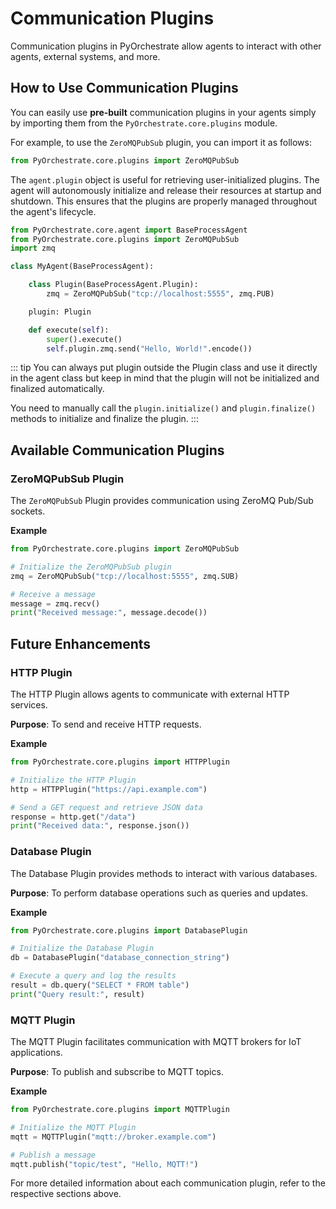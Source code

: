 # Communication Plugins

Communication plugins in PyOrchestrate allow agents to interact with other agents, external systems, and more.

## How to Use Communication Plugins

You can easily use **pre-built** communication plugins in your agents simply by importing them from the `PyOrchestrate.core.plugins` module.

For example, to use the `ZeroMQPubSub` plugin, you can import it as follows:

```python
from PyOrchestrate.core.plugins import ZeroMQPubSub
```

The `agent.plugin` object is useful for retrieving user-initialized plugins. The agent will autonomously initialize and release their resources at startup and shutdown. This ensures that the plugins are properly managed throughout the agent's lifecycle.

```python
from PyOrchestrate.core.agent import BaseProcessAgent
from PyOrchestrate.core.plugins import ZeroMQPubSub
import zmq

class MyAgent(BaseProcessAgent):

    class Plugin(BaseProcessAgent.Plugin):
        zmq = ZeroMQPubSub("tcp://localhost:5555", zmq.PUB)

    plugin: Plugin

    def execute(self):
        super().execute()
        self.plugin.zmq.send("Hello, World!".encode())
```

::: tip
You can always put plugin outside the Plugin class and use it directly in the agent class but keep in mind that the plugin will not be initialized and finalized automatically.

You need to manually call the `plugin.initialize()` and `plugin.finalize()` methods to initialize and finalize the plugin.
:::

## Available Communication Plugins

### ZeroMQPubSub Plugin

The `ZeroMQPubSub` Plugin provides communication using ZeroMQ Pub/Sub sockets.

**Example**

```python
from PyOrchestrate.core.plugins import ZeroMQPubSub

# Initialize the ZeroMQPubSub plugin
zmq = ZeroMQPubSub("tcp://localhost:5555", zmq.SUB)

# Receive a message
message = zmq.recv()
print("Received message:", message.decode())
```

## Future Enhancements

### HTTP Plugin

The HTTP Plugin allows agents to communicate with external HTTP services.

**Purpose**: To send and receive HTTP requests.

**Example**

```python
from PyOrchestrate.core.plugins import HTTPPlugin

# Initialize the HTTP Plugin
http = HTTPPlugin("https://api.example.com")

# Send a GET request and retrieve JSON data
response = http.get("/data")
print("Received data:", response.json())
```

### Database Plugin

The Database Plugin provides methods to interact with various databases.

**Purpose**: To perform database operations such as queries and updates.

**Example**

```python
from PyOrchestrate.core.plugins import DatabasePlugin

# Initialize the Database Plugin
db = DatabasePlugin("database_connection_string")

# Execute a query and log the results
result = db.query("SELECT * FROM table")
print("Query result:", result)
```

### MQTT Plugin

The MQTT Plugin facilitates communication with MQTT brokers for IoT applications.

**Purpose**: To publish and subscribe to MQTT topics.

**Example**

```python
from PyOrchestrate.core.plugins import MQTTPlugin

# Initialize the MQTT Plugin
mqtt = MQTTPlugin("mqtt://broker.example.com")

# Publish a message
mqtt.publish("topic/test", "Hello, MQTT!")
```

For more detailed information about each communication plugin, refer to the respective sections above.
